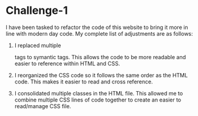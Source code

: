 # Challenge-1
I have been tasked to refactor the code of this website to bring it more in line with modern day code. My complete list of adjustments are as follows:

1. I replaced multiple <div> tags to symantic tags. This allows the code to be more readable and easier to reference within HTML and CSS.

2. I reorganized the CSS code so it follows the same order as the HTML code. This makes it easier to read and cross reference.

3. I consolidated multiple classes in the HTML file. This allowed me to combine multiple CSS lines of code together to create an easier to read/manage CSS file.